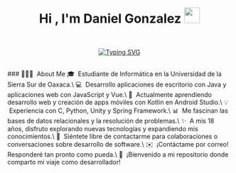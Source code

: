 <h1 align="center"><b>Hi , I'm Daniel Gonzalez </b><img src="https://media.giphy.com/media/hvRJCLFzcasrR4ia7z/giphy.gif" width="35"></h1>
<br>
<p align="center">
<a href="https://git.io/typing-svg"><img src="https://readme-typing-svg.herokuapp.com?font=Fira+Code&size=19&duration=3000&pause=1000&color=58CDF7&background=FFFFFF00&width=435&lines=Estudiante+UNSIS+%7C+Frontend+Developer;Programador+Java+%7C+Amante+BD;Apasionado+por+aprender+tecnolog%C3%ADas" alt="Typing SVG" /></a>
</p>
<br>
### 👨🏻‍💻 &nbsp;About Me
🎓 &nbsp;Estudiante de Informática en la Universidad de la Sierra Sur de Oaxaca.\
💻 &nbsp;Desarrollo aplicaciones de escritorio con Java y aplicaciones web con JavaScript y Vue.\
🌱 &nbsp;Actualmente aprendiendo desarrollo web y creación de apps móviles con Kotlin en Android Studio.\
💡 &nbsp;Experiencia con C, Python, Unity y Spring Framework.\
📊 &nbsp;Me fascinan las bases de datos relacionales y la resolución de problemas.\
✨ &nbsp;A mis 18 años, disfruto explorando nuevas tecnologías y expandiendo mis conocimientos.\
💬 &nbsp;Siéntete libre de contactarme para colaboraciones o conversaciones sobre desarrollo de software.\
✉️ &nbsp;¡Contáctame por correo! Responderé tan pronto como pueda.\
🚀 &nbsp;¡Bienvenido a mi repositorio donde comparto mi viaje como desarrollador!
